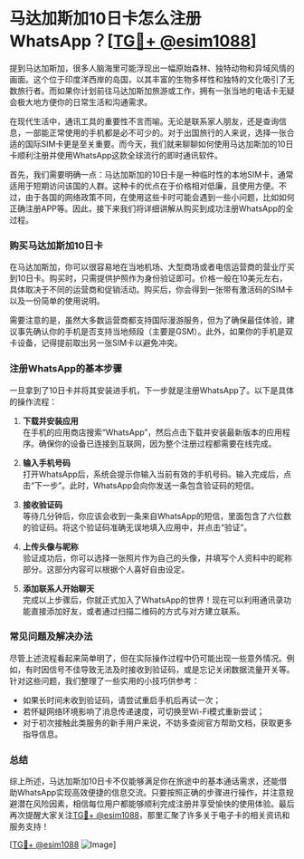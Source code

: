 # 马达加斯加10日卡怎么注册WhatsApp？[[TG💪+ @esim1088](https://t.me/s/esim1088)]

提到马达加斯加，很多人脑海里可能浮现出一幅原始森林、独特动物和异域风情的画面。这个位于印度洋西岸的岛国，以其丰富的生物多样性和独特的文化吸引了无数旅行者。而如果你计划前往马达加斯加旅游或工作，拥有一张当地的电话卡无疑会极大地方便你的日常生活和沟通需求。

在现代生活中，通讯工具的重要性不言而喻。无论是联系家人朋友，还是查询信息，一部能正常使用的手机都是必不可少的。对于出国旅行的人来说，选择一张合适的国际SIM卡更是至关重要。而今天，我们就来聊聊如何使用马达加斯加的10日卡顺利注册并使用WhatsApp这款全球流行的即时通讯软件。

首先，我们需要明确一点：马达加斯加的10日卡是一种临时性的本地SIM卡，通常适用于短期访问该国的人群。这种卡的优点在于价格相对低廉，且使用方便。不过，由于各国的网络政策不同，在使用这些卡时可能会遇到一些小问题，比如如何正确注册APP等。因此，接下来我们将详细讲解从购买到成功注册WhatsApp的全过程。

### 购买马达加斯加10日卡

在马达加斯加，你可以很容易地在当地机场、大型商场或者电信运营商的营业厅买到10日卡。购买时，只需提供护照作为身份验证即可。价格一般在10美元左右，具体取决于不同的运营商和促销活动。购买后，你会得到一张带有激活码的SIM卡以及一份简单的使用说明。

需要注意的是，虽然大多数运营商都支持国际漫游服务，但为了确保最佳体验，建议事先确认你的手机是否支持当地频段（主要是GSM）。此外，如果你的手机是双卡设备，记得提前取出另一张SIM卡以避免冲突。

### 注册WhatsApp的基本步骤

一旦拿到了10日卡并将其安装进手机，下一步就是注册WhatsApp了。以下是具体的操作流程：

1. **下载并安装应用**  
   在手机的应用商店搜索“WhatsApp”，然后点击下载并安装最新版本的应用程序。确保你的设备已连接到互联网，因为整个注册过程都需要在线完成。

2. **输入手机号码**  
   打开WhatsApp后，系统会提示你输入当前有效的手机号码。输入完成后，点击“下一步”。此时，WhatsApp会向你发送一条包含验证码的短信。

3. **接收验证码**  
   等待几分钟后，你应该会收到一条来自WhatsApp的短信，里面包含了六位数的验证码。将这个验证码准确无误地填入应用中，并点击“验证”。

4. **上传头像与昵称**  
   验证成功后，你可以选择一张照片作为自己的头像，并填写个人资料中的昵称部分。这部分内容可以根据个人喜好自由设定。

5. **添加联系人开始聊天**  
   完成以上步骤后，你就正式加入了WhatsApp的世界！现在可以利用通讯录功能直接添加好友，或者通过扫描二维码的方式与对方建立联系。

### 常见问题及解决办法

尽管上述流程看起来简单明了，但在实际操作过程中仍可能出现一些意外情况。例如，有时因信号不佳导致无法及时接收到验证码，或是忘记关闭数据流量开关等。针对这些问题，我们整理了一些实用的小技巧供参考：

- 如果长时间未收到验证码，请尝试重启手机后再试一次；
- 若怀疑网络环境影响了消息传递速度，可切换至Wi-Fi模式重新尝试；
- 对于初次接触此类服务的新手用户来说，不妨多查阅官方帮助文档，获取更多指导信息。

### 总结

综上所述，马达加斯加10日卡不仅能够满足你在旅途中的基本通话需求，还能借助WhatsApp实现高效便捷的信息交流。只要按照正确的步骤进行操作，并注意规避潜在风险因素，相信每位用户都能够顺利完成注册并享受愉快的使用体验。最后再次提醒大家关注[TG💪+ @esim1088](https://t.me/s/esim1088)，那里汇聚了许多关于电子卡的相关资讯和服务支持！

[[TG💪+ @esim1088](https://t.me/s/esim1088) ![Image](https://i.postimg.cc/4NQfJmqS/Snipaste-2025-05-13-00-14-12.png)]